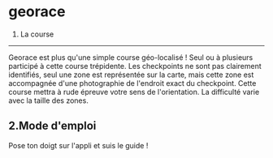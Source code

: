 georace
=======

1. La course
------------

Georace est plus qu'une simple course géo-localisé !
Seul ou à plusieurs participé à cette course trépidente. 
Les checkpoints ne sont pas clairement identifiés, seul une zone est représentée sur la carte, mais cette zone est accompagnée d'une photographie de l'endroit exact du checkpoint. 
Cette course mettra à rude épreuve votre sens de l'orientation. 
La difficulté varie avec la taille des zones.


2.Mode d'emploi
----------------

Pose ton doigt sur l'appli et suis le guide !
